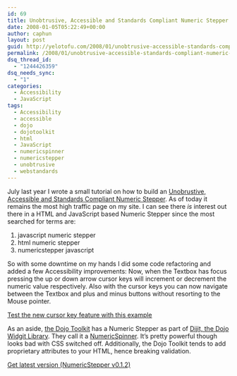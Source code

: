```yaml
---
id: 69
title: Unobtrusive, Accessible and Standards Compliant Numeric Stepper (revisited)
date: 2008-01-05T05:22:49+00:00
author: caphun
layout: post
guid: http://yelotofu.com/2008/01/unobtrusive-accessible-standards-compliant-numeric-stepper-revisited/
permalink: /2008/01/unobtrusive-accessible-standards-compliant-numeric-stepper-revisited/
dsq_thread_id:
  - "1244426359"
dsq_needs_sync:
  - "1"
categories:
  - Accessibility
  - JavaScript
tags:
  - Accessibility
  - accessible
  - dojo
  - dojotoolkit
  - html
  - JavaScript
  - numericspinner
  - numericstepper
  - unobtrusive
  - webstandards
---
```

July last year I wrote a small tutorial on how to build an [Unobrustive, Accessible and Standards Compliant Numeric Stepper](http://yelotofu.com/2007/07/building-an-unobtrusive-accessible-and-standards-compliant-numeric-stepper/). As of today it remains the most high traffic page on my site. I can see there _is_ interest out there in a HTML and JavaScript based Numeric Stepper since the most searched for terms are:

  1. javascript numeric stepper
  2. html numeric stepper
  3. numericstepper javascript

So with some downtime on my hands I did some code refactoring and added a few Accessibility improvements: Now, when the Textbox has focus pressing the up or down arrow cursor keys will increment or decrement the numeric value respectively. Also with the cursor keys you can now navigate between the Textbox and plus and minus buttons without resorting to the Mouse pointer.

[Test the new cursor key feature with this example](http://yelotofu.com/labs/numeric-stepper/version/0.1.2/ns-example.html)

As an aside, [the Dojo Toolkit](http://dojotoolkit.org) has a Numeric Stepper as part of [Dijit, the Dojo Widgit Library](http://dojotoolkit.org/book/dojo-book-0-9/part-2-dijit-0). They call it a [NumericSpinner](http://dojotoolkit.org/book/dojo-book-0-9/part-2-dijit/form-validation-specialized-input/number-spinner). It&#8217;s pretty powerful though looks bad with CSS switched off. Additionally, the Dojo Toolkit tends to add proprietary attributes to your HTML, hence breaking validation.

[Get latest version (NumericStepper v0.1.2)](http://yelotofu.com/labs/numeric-stepper/version/0.1.2/ns-0.1.2.zip)
